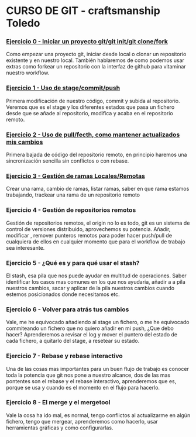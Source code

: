 # CURSO DE GIT - craftsmanship Toledo


### [Ejercicio 0 - Iniciar un proyecto git/git init/git clone/fork](ejercicios/zero/cero.md)

Como empezar una proyecto git, iniciar desde local o clonar un repositorio existente y en nuestro local. También hablaremos de como podemos usar extras como forkear un repositorio con la interfaz de github para vitaminar nuestro workflow.

### [Ejercicio 1 - Uso de stage/commit/push](ejercicios/uno/uno.md)

Primera modificación de nuestro código, commit y subida al repositorio. Veremos que es el stage y los diferentes estados que pasa un fichero desde que se añade al repositorio, modifica y acaba en el repositorio remoto.


### [Ejercicio 2 - Uso de pull/fecth, como mantener actualizados mis cambios](ejercicios/dos/dos.md)

Primera bajada de código del repositorio remoto, en principio haremos una sincronización sencilla sin conflictos o con rebase.


### [Ejercicio 3 - Gestión de ramas Locales/Remotas](ejercicios/tres/tres.md)

Crear una rama, cambio de ramas, listar ramas, saber en que rama estamos trabajando, trackear una rama de un repositorio remoto


### Ejercicio 4 - Gestión de repositorios remotos

Gestión de repositorios remotos, el origin no lo es todo, git es un sistema de control de versiones distribuido, aprovechemos su potencia. Añadir, modificar , remover punteros remotos para poder hacer push/pull de cualquiera de ellos en cualquier momento que para el workflow de trabajo sea interesante.


### Ejercicio 5 - ¿Qué es y para qué usar el stash?

El stash, esa pila que nos puede ayudar en multitud de operaciones. Saber identificar los casos mas comunes en los que nos ayudaria, añadir a a pila nuestros cambios, sacar y aplicar de la pila nuestros cambios cuando estemos posicionados donde necesitamos etc.

### Ejercicio 6 - Volver para atrás tus cambios

Vale, me he equivocado añadiendo al stage un fichero, o me he equivocado commiteando un fichero que no quiero añadir en mi push, ¿Que debo hacer? Aprenderemos a revisar el log y mover el puntero del estado de cada fichero, a quitarlo del stage, a resetear su estado.

### Ejercicio 7 - Rebase y rebase interactivo

Una de las cosas mas importantes para un buen flujo de trabajo es conocer toda la potencia que git nos pone a nuestro alcance, dos de las mas pontentes son el rebase y el rebase interactivo, aprenderemos que es, porque se usa y cuando es el momento en el flujo para hacerlo.

### Ejercicio 8 - El merge y el mergetool

Vale la cosa ha ido mal, es normal, tengo conflictos al actualizarme en algún fichero, tengo que mergear, aprenderemos como hacerlo, usar herramientas gráficas y como configurarlas.